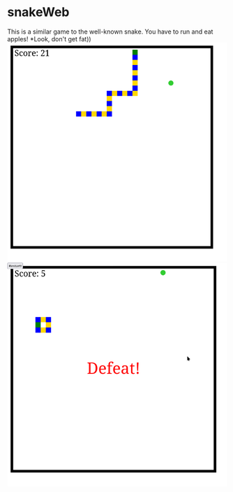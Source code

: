 # snakeWeb
This is a similar game to the well-known snake.
You have to run and eat apples!
*Look, don't get fat))
![Images](20240721_210805.png)
![Images](20240721_210905.png)
